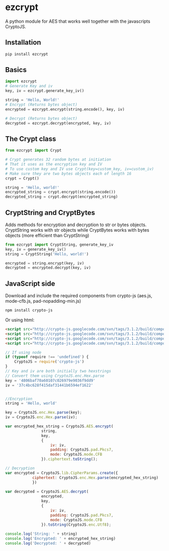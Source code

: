 # ezcrypt
A python module for AES that works well together with the javascripts CryptoJS.
 
## Installation
```sh
pip install ezcrypt
```
## Basics
```python
import ezcrypt
# Generate Key and iv
key, iv = ezcrypt.generate_key_iv()

string = 'Hello, World!'
# Encrypt (Returns bytes object) 
encrypted = ezcrypt.encrypt(string.encode(), key, iv)

# Decrypt (Returns bytes object)
decrypted = ezcrypt.decrypt(encrypted, key, iv)

```
## The Crypt class
```python
from ezcrypt import Crypt

# Crypt generates 32 random bytes at initiation
# That it uses as the encryption key and IV
# To use custom key and IV use Crypt(key=custom_key, iv=custom_iv)
# Make sure they are two bytes objects each of length 16
crypt = Crypt()

string = 'Hello, world!'
encrypted_string = crypt.encrypt(string.encode())
decrypted_string = crypt.decrypt(encrypted_string)
```
## CryptString and CryptBytes
Adds methods for encryption and decryption to str or bytes objects.
CryptString works with str objects while CryptBytes works with bytes objects (more efficient than CryptString)

```python
from ezcrypt import CryptString, generate_key_iv
key, iv = generate_key_iv()
string = CryptString('Hello, world!')

encrypted = string.encrypt(key, iv)
decrypted = encrypted.decrypt(key, iv)
```


## JavaScript side
Download and include the required components from crypto-js (aes.js, mode-cfb.js, pad-nopadding-min.js)
```sh
npm install crypto-js
```
Or using html:
```html
<script src="http://crypto-js.googlecode.com/svn/tags/3.1.2/build/components/core-min.js"></script>
<script src="http://crypto-js.googlecode.com/svn/tags/3.1.2/build/components/cipher-core-min.js"></script>
<script src="http://crypto-js.googlecode.com/svn/tags/3.1.2/build/components/aes-min.js"></script>
<script src="http://crypto-js.googlecode.com/svn/tags/3.1.2/build/components/mode-cfb-min.js"></script>
```


```javascript
// If using node
if (typeof require !== 'undefined') {
    CryptoJS = require('crypto-js')
}
// Key and iv are both initially two hexstrings
// Convert them using CryptoJS.enc.Hex.parse
key = '4806baf70a60107c026979e9036f9dd9' 
iv = '37c4bc628f415daf31441b6594ef1622'


//Encryption
string = 'Hello, world'

key = CryptoJS.enc.Hex.parse(key);
iv = CryptoJS.enc.Hex.parse(iv);

var encrypted_hex_string = CryptoJS.AES.encrypt(
                string,
                key,
                {
                    iv: iv,
                    padding: CryptoJS.pad.Pkcs7,
                    mode: CryptoJS.mode.CFB
                }).ciphertext.toString();

// Decryption
var encrypted = CryptoJS.lib.CipherParams.create({
            ciphertext: CryptoJS.enc.Hex.parse(encrypted_hex_string)
            })
            
var decrypted = CryptoJS.AES.decrypt(
                encrypted,
                key,
                {
                    iv: iv,
                    padding: CryptoJS.pad.Pkcs7,
                    mode: CryptoJS.mode.CFB
                }).toString(CryptoJS.enc.Utf8);
                
console.log('String: ' + string)
console.log('Encrypted: ' + encrypted_hex_string)
console.log('Decrypted: ' + decrypted)
```
